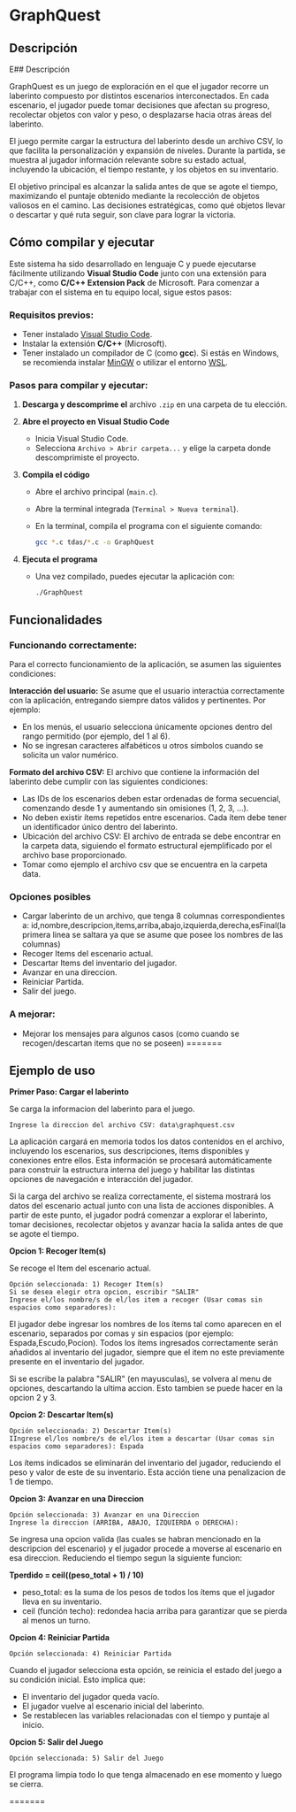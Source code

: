 # GraphQuest

## Descripción

E## Descripción

GraphQuest es un juego de exploración en el que el jugador recorre un laberinto compuesto por distintos escenarios interconectados. En cada escenario, el jugador puede tomar decisiones que afectan su progreso, recolectar objetos con valor y peso, o desplazarse hacia otras áreas del laberinto.

El juego permite cargar la estructura del laberinto desde un archivo CSV, lo que facilita la personalización y expansión de niveles. Durante la partida, se muestra al jugador información relevante sobre su estado actual, incluyendo la ubicación, el tiempo restante, y los objetos en su inventario.

El objetivo principal es alcanzar la salida antes de que se agote el tiempo, maximizando el puntaje obtenido mediante la recolección de objetos valiosos en el camino. Las decisiones estratégicas, como qué objetos llevar o descartar y qué ruta seguir, son clave para lograr la victoria.

## Cómo compilar y ejecutar
Este sistema ha sido desarrollado en lenguaje C y puede ejecutarse fácilmente utilizando **Visual Studio Code** junto con una extensión para C/C++, como **C/C++ Extension Pack** de Microsoft. Para comenzar a trabajar con el sistema en tu equipo local, sigue estos pasos:

### Requisitos previos:

- Tener instalado [Visual Studio Code](https://code.visualstudio.com/).
- Instalar la extensión **C/C++** (Microsoft).
- Tener instalado un compilador de C (como **gcc**). Si estás en Windows, se recomienda instalar [MinGW](https://www.mingw-w64.org/) o utilizar el entorno [WSL](https://learn.microsoft.com/en-us/windows/wsl/).

### Pasos para compilar y ejecutar:

1. **Descarga y descomprime el** archivo `.zip` en una carpeta de tu elección.
2. **Abre el proyecto en Visual Studio Code**
    - Inicia Visual Studio Code.
    - Selecciona `Archivo > Abrir carpeta...` y elige la carpeta donde descomprimiste el proyecto.
3. **Compila el código**
    - Abre el archivo principal (`main.c`).
    - Abre la terminal integrada (`Terminal > Nueva terminal`).
    - En la terminal, compila el programa con el siguiente comando:
        
        ```bash
        gcc *.c tdas/*.c -o GraphQuest
        ```
        
4. **Ejecuta el programa**
    - Una vez compilado, puedes ejecutar la aplicación con:
        
        ```
        ./GraphQuest
        ```
        

## Funcionalidades

### Funcionando correctamente:
Para el correcto funcionamiento de la aplicación, se asumen las siguientes condiciones:

**Interacción del usuario:** 
Se asume que el usuario interactúa correctamente con la aplicación, entregando siempre datos válidos y pertinentes. Por ejemplo:
- En los menús, el usuario selecciona únicamente opciones dentro del rango permitido (por ejemplo, del 1 al 6).
- No se ingresan caracteres alfabéticos u otros símbolos cuando se solicita un valor numérico.

**Formato del archivo CSV:**
El archivo que contiene la información del laberinto debe cumplir con las siguientes condiciones:
- Las IDs de los escenarios deben estar ordenadas de forma secuencial, comenzando desde 1 y aumentando sin omisiones (1, 2, 3, ...).
- No deben existir ítems repetidos entre escenarios. Cada ítem debe tener un identificador único dentro del laberinto.
- Ubicación del archivo CSV: El archivo de entrada se debe encontrar en la carpeta data, siguiendo el formato estructural ejemplificado por el archivo base proporcionado.
- Tomar como ejemplo el archivo csv que se encuentra en la carpeta data.

### Opciones posibles
- Cargar laberinto de un archivo, que tenga 8 columnas correspondientes a: id,nombre,descripcion,items,arriba,abajo,izquierda,derecha,esFinal(la primera linea se saltara ya que se asume que posee los nombres de las columnas)
- Recoger Items del escenario actual.
- Descartar Items del inventario del jugador.
- Avanzar en una direccion.
- Reiniciar Partida.
- Salir del juego.

### A mejorar:

- Mejorar los mensajes para algunos casos (como cuando se recogen/descartan items que no se poseen)
=======


## Ejemplo de uso

**Primer Paso: Cargar el laberinto**

Se carga la informacion del laberinto para el juego.

```
Ingrese la direccion del archivo CSV: data\graphquest.csv
```

La aplicación cargará en memoria todos los datos contenidos en el archivo, incluyendo los escenarios, sus descripciones, ítems disponibles y conexiones entre ellos. Esta información se procesará automáticamente para construir la estructura interna del juego y habilitar las distintas opciones de navegación e interacción del jugador.

Si la carga del archivo se realiza correctamente, el sistema mostrará los datos del escenario actual junto con una lista de acciones disponibles. A partir de este punto, el jugador podrá comenzar a explorar el laberinto, tomar decisiones, recolectar objetos y avanzar hacia la salida antes de que se agote el tiempo.

**Opcion 1: Recoger Item(s)**

Se recoge el Item del escenario actual.

```
Opción seleccionada: 1) Recoger Item(s)
Si se desea elegir otra opcion, escribir "SALIR"
Ingrese el/los nombre/s de el/los item a recoger (Usar comas sin espacios como separadores):
```

El jugador debe ingresar los nombres de los ítems tal como aparecen en el escenario, separados por comas y sin espacios (por ejemplo: Espada,Escudo,Pocion). Todos los ítems ingresados correctamente serán añadidos al inventario del jugador, siempre que el item no este previamente presente en el inventario del jugador.

Si se escribe la palabra "SALIR" (en mayusculas), se volvera al menu de opciones, descartando la ultima accion. Esto tambien se puede hacer en la opcion 2 y 3.

**Opcion 2: Descartar Item(s)**

```
Opción seleccionada: 2) Descartar Item(s)
IIngrese el/los nombre/s de el/los item a descartar (Usar comas sin espacios como separadores): Espada
```

Los ítems indicados se eliminarán del inventario del jugador, reduciendo el peso y valor de este de su inventario. Esta acción tiene una penalizacion de 1 de tiempo.

**Opcion 3: Avanzar en una Direccion**

```
Opción seleccionada: 3) Avanzar en una Direccion
Ingrese la direccion (ARRIBA, ABAJO, IZQUIERDA o DERECHA):
```

Se ingresa una opcion valida (las cuales se habran mencionado en la descripcion del escenario) y el jugador procede a moverse al escenario en esa direccion. Reduciendo el tiempo segun la siguiente funcion: 

**Tperdido = ceil((peso_total + 1) / 10)**
- peso_total: es la suma de los pesos de todos los ítems que el jugador lleva en su inventario.
- ceil (función techo): redondea hacia arriba para garantizar que se pierda al menos un turno.


**Opcion 4: Reiniciar Partida**

```
Opción seleccionada: 4) Reiniciar Partida
```
Cuando el jugador selecciona esta opción, se reinicia el estado del juego a su condición inicial. Esto implica que:
- El inventario del jugador queda vacío.
- El jugador vuelve al escenario inicial del laberinto.
- Se restablecen las variables relacionadas con el tiempo y puntaje al inicio.


**Opcion 5: Salir del Juego**

```
Opción seleccionada: 5) Salir del Juego
```
El programa limpia todo lo que tenga almacenado en ese momento y luego se cierra.

=======